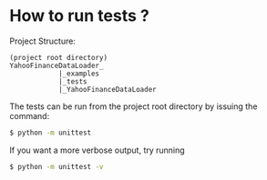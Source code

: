 # How to run tests ?

Project Structure:
```
(project root directory) 
YahooFinanceDataLoader_ 
			|_examples
			|_tests
			|_YahooFinanceDataLoader
```
						
The tests can be run from the project root directory by issuing the command:
```bash
$ python -m unittest
```

If you want a more verbose output, try running

```bash
$ python -m unittest -v
```
